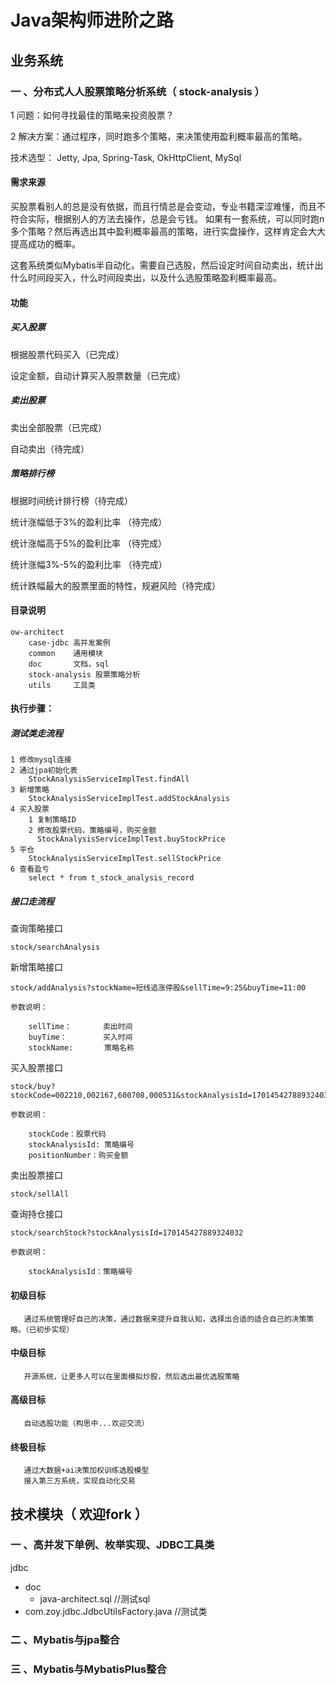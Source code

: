# Java架构师进阶之路

## 业务系统

### 一 、分布式人人股票策略分析系统（ stock-analysis ）

1 问题：如何寻找最佳的策略来投资股票？

2 解决方案：通过程序，同时跑多个策略，来决策使用盈利概率最高的策略。

技术选型：
    Jetty,
    Jpa,
    Spring-Task,
    OkHttpClient,
    MySql
    
#### 需求来源
买股票看别人的总是没有依据，而且行情总是会变动，专业书籍深涩难懂，而且不符合实际，根据别人的方法去操作，总是会亏钱。
如果有一套系统，可以同时跑n多个策略？然后再选出其中盈利概率最高的策略，进行实盘操作，这样肯定会大大提高成功的概率。
    
这套系统类似Mybatis半自动化，需要自己选股，然后设定时间自动卖出，统计出什么时间段买入，什么时间段卖出，以及什么选股策略盈利概率最高。
    
#### 功能
##### 买入股票

根据股票代码买入（已完成）

设定金额，自动计算买入股票数量（已完成）

##### 卖出股票

卖出全部股票（已完成）

自动卖出（待完成）

##### 策略排行榜

根据时间统计排行榜（待完成）

统计涨幅低于3%的盈利比率 （待完成）

统计涨幅高于5%的盈利比率 （待完成）

统计涨幅3%-5%的盈利比率 （待完成）

统计跌幅最大的股票里面的特性，规避风险（待完成）
        
#### 目录说明
    ow-architect
        case-jdbc 高并发案例
        common    通用模块
        doc       文档，sql
        stock-analysis 股票策略分析
        utils     工具类
        
#### 执行步骤：


##### 测试类走流程

    1 修改mysql连接
    2 通过jpa初始化表
        StockAnalysisServiceImplTest.findAll
    3 新增策略
        StockAnalysisServiceImplTest.addStockAnalysis
    4 买入股票   
        1 复制策略ID
        2 修改股票代码，策略编号，购买金额
          StockAnalysisServiceImplTest.buyStockPrice
    5 平仓
        StockAnalysisServiceImplTest.sellStockPrice
    6 查看盈亏
        select * from t_stock_analysis_record

##### 接口走流程

查询策略接口
 
    stock/searchAnalysis
    
新增策略接口
 
    stock/addAnalysis?stockName=短线追涨停股&sellTime=9:25&buyTime=11:00
    
    参数说明： 
        
        sellTime：       卖出时间
        buyTime：        买入时间
        stockName:       策略名称
    
    
买入股票接口
 
    stock/buy?stockCode=002210,002167,600708,000531&stockAnalysisId=170145427889324032&positionNumber=10000
    
    参数说明：
        
        stockCode：股票代码
        stockAnalysisId: 策略编号
        positionNumber：购买金额

卖出股票接口

    stock/sellAll
    
查询持仓接口

    stock/searchStock?stockAnalysisId=170145427889324032
    
    参数说明：
        
        stockAnalysisId：策略编号              
        

#### 初级目标
       通过系统管理好自己的决策，通过数据来提升自我认知，选择出合适的适合自己的决策策略。（已初步实现）
#### 中级目标
       开源系统，让更多人可以在里面模拟炒股，然后选出最优选股策略 
#### 高级目标
       自动选股功能（构思中...欢迎交流）
#### 终极目标
       通过大数据+ai决策加权训练选股模型 
       接入第三方系统，实现自动化交易
       

## 技术模块（ 欢迎fork ）     
 
### 一 、高并发下单例、枚举实现、JDBC工具类
jdbc
- doc
    - java-architect.sql                //测试sql
- com.zoy.jdbc.JdbcUtilsFactory.java    //测试类

### 二 、Mybatis与jpa整合


### 三 、Mybatis与MybatisPlus整合





       